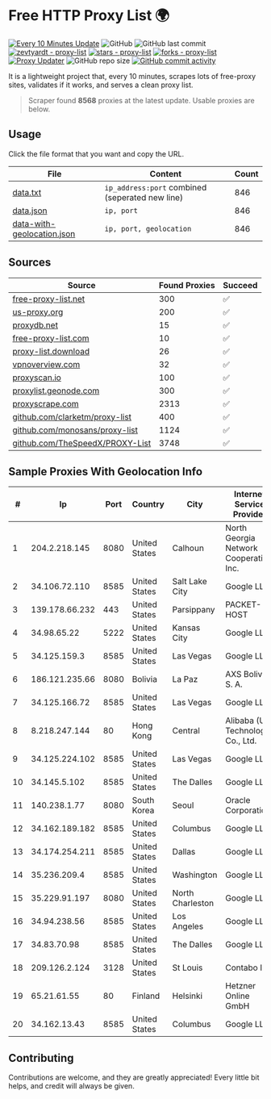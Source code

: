 
# Free HTTP Proxy List 🌍

[![Every 10 Minutes Update](https://github.com/mertguvencli/http-proxy-list/actions/workflows/main.yml/badge.svg?branch=main)](https://github.com/mertguvencli/http-proxy-list/actions/workflows/main.yml)
![GitHub](https://img.shields.io/github/license/mertguvencli/http-proxy-list)
![GitHub last commit](https://img.shields.io/github/last-commit/mertguvencli/http-proxy-list)
[![zevtyardt - proxy-list](https://img.shields.io/static/v1?label=zevtyardt&message=proxy-list&color=blue&logo=github)](https://github.com/zevtyardt/proxy-list "Go to GitHub repo")
[![stars - proxy-list](https://img.shields.io/github/stars/zevtyardt/proxy-list?style=social)](https://github.com/zevtyardt/proxy-list)
[![forks - proxy-list](https://img.shields.io/github/forks/zevtyardt/proxy-list?style=social)](https://github.com/zevtyardt/proxy-list)
[![Proxy Updater](https://github.com/zevtyardt/proxy-list/workflows/Proxy%20Updater/badge.svg)](https://github.com/zevtyardt/proxy-list/actions?query=workflow:"Proxy+Updater")
![GitHub repo size](https://img.shields.io/github/repo-size/zevtyardt/proxy-list)
[![GitHub commit activity](https://img.shields.io/github/commit-activity/m/zevtyardt/proxy-list?logo=commits)](https://github.com/zevtyardt/proxy-list/commits/main)

It is a lightweight project that, every 10 minutes, scrapes lots of free-proxy sites, validates if it works, and serves a clean proxy list.

> Scraper found **8568** proxies at the latest update. Usable proxies are below.

## Usage

Click the file format that you want and copy the URL.

|File|Content|Count|
|----|-------|-----|
|[data.txt](https://raw.githubusercontent.com/mertguvencli/http-proxy-list/main/proxy-list/data.txt)|`ip_address:port` combined (seperated new line)|846|
|[data.json](https://raw.githubusercontent.com/mertguvencli/http-proxy-list/main/proxy-list/data.json)|`ip, port`|846|
|[data-with-geolocation.json](https://raw.githubusercontent.com/mertguvencli/http-proxy-list/main/proxy-list/data-with-geolocation.json)|`ip, port, geolocation`|846|

## Sources

|Source|Found Proxies|Succeed|
|------|-------------|-------|
|[free-proxy-list.net](https://free-proxy-list.net)|300|✅|
|[us-proxy.org](https://www.us-proxy.org)|200|✅|
|[proxydb.net](http://proxydb.net)|15|✅|
|[free-proxy-list.com](https://free-proxy-list.com/?page=&port=&type%5B%5D=http&type%5B%5D=https&up_time=0&search=Search)|10|✅|
|[proxy-list.download](https://www.proxy-list.download/HTTP)|26|✅|
|[vpnoverview.com](https://vpnoverview.com/privacy/anonymous-browsing/free-proxy-servers)|32|✅|
|[proxyscan.io](https://www.proxyscan.io)|100|✅|
|[proxylist.geonode.com](https://proxylist.geonode.com/api/proxy-list?limit=300&page=1&sort_by=lastChecked&sort_type=desc&protocols=http,https)|300|✅|
|[proxyscrape.com](https://api.proxyscrape.com/v2/?request=displayproxies&protocol=http&timeout=10000&country=all&ssl=all&anonymity=all)|2313|✅|
|[github.com/clarketm/proxy-list](https://raw.githubusercontent.com/clarketm/proxy-list/master/proxy-list-raw.txt)|400|✅|
|[github.com/monosans/proxy-list](https://raw.githubusercontent.com/monosans/proxy-list/main/proxies/http.txt)|1124|✅|
|[github.com/TheSpeedX/PROXY-List](https://raw.githubusercontent.com/TheSpeedX/PROXY-List/master/http.txt)|3748|✅|


## Sample Proxies With Geolocation Info

|#|Ip|Port|Country|City|Internet Service Provider|
|-|--|----|-------|----|-------------------------|
|1|204.2.218.145|8080|United States|Calhoun|North Georgia Network Cooperative, Inc.|
|2|34.106.72.110|8585|United States|Salt Lake City|Google LLC|
|3|139.178.66.232|443|United States|Parsippany|PACKET-HOST|
|4|34.98.65.22|5222|United States|Kansas City|Google LLC|
|5|34.125.159.3|8585|United States|Las Vegas|Google LLC|
|6|186.121.235.66|8080|Bolivia|La Paz|AXS Bolivia S. A.|
|7|34.125.166.72|8585|United States|Las Vegas|Google LLC|
|8|8.218.247.144|80|Hong Kong|Central|Alibaba (US) Technology Co., Ltd.|
|9|34.125.224.102|8585|United States|Las Vegas|Google LLC|
|10|34.145.5.102|8585|United States|The Dalles|Google LLC|
|11|140.238.1.77|8080|South Korea|Seoul|Oracle Corporation|
|12|34.162.189.182|8585|United States|Columbus|Google LLC|
|13|34.174.254.211|8585|United States|Dallas|Google LLC|
|14|35.236.209.4|8585|United States|Washington|Google LLC|
|15|35.229.91.197|8080|United States|North Charleston|Google LLC|
|16|34.94.238.56|8585|United States|Los Angeles|Google LLC|
|17|34.83.70.98|8585|United States|The Dalles|Google LLC|
|18|209.126.2.124|3128|United States|St Louis|Contabo Inc.|
|19|65.21.61.55|80|Finland|Helsinki|Hetzner Online GmbH|
|20|34.162.13.43|8585|United States|Columbus|Google LLC|



## Contributing

Contributions are welcome, and they are greatly appreciated! Every
little bit helps, and credit will always be given.

